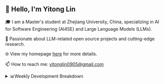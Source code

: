 ## 👋 Hello, I'm Yitong Lin 
🎓 I am a Master's student at Zhejiang University, China, specializing in AI for Software Engineering (AI4SE) and Large Language Models (LLMs). 

🚀 Passionate about LLM-related open source projects and cutting-edge research.

🌐 View my homepage [here](https://eaton0.github.io/) for more details.

📫 How to reach me: yitonglin0905@gmail.com

<details><summary>📊Weekly Development Breakdown</summary>

<!--START_SECTION:waka-->

```txt
From: 21 October 2025 - To: 28 October 2025

Total Time: 3 hrs 4 mins

Python     1 hr 30 mins    ████████████▒░░░░░░░░░░░░   48.98 %
JSON       38 mins         █████▒░░░░░░░░░░░░░░░░░░░   20.75 %
Bash       32 mins         ████▒░░░░░░░░░░░░░░░░░░░░   17.37 %
Markdown   10 mins         █▒░░░░░░░░░░░░░░░░░░░░░░░   05.87 %
Other      7 mins          █░░░░░░░░░░░░░░░░░░░░░░░░   03.85 %
```

<!--END_SECTION:waka-->

[![wakatime](https://wakatime.com/badge/user/2b9478a2-005d-4708-b42f-076b3a02fc21.svg)](https://wakatime.com/@2b9478a2-005d-4708-b42f-076b3a02fc21)